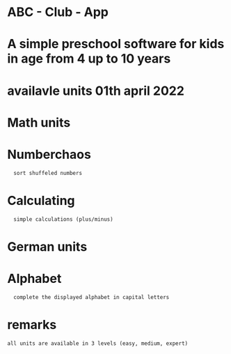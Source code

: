 # ABC - Club - App
# A simple preschool software for kids in age from 4 up to 10 years

# availavle units 01th april 2022
  
  # Math units
  
  # Numberchaos
  
      sort shuffeled numbers
      
  # Calculating
  
      simple calculations (plus/minus)
    
  # German units
  
  # Alphabet
  
      complete the displayed alphabet in capital letters
      
  # remarks
    
    all units are available in 3 levels (easy, medium, expert)
    
  
    


